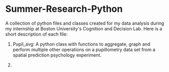 # Summer-Research-Python
A collection of python files and classes created for my data analysis during my internship at Boston University's Cognition and Decision Lab. Here is a short description of each file:

1) Pupil_avg: A python class with functions to aggregate, graph and perform multiple other operations on a pupillometry data set from a spatial prediction psychology experiment.

2)

